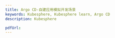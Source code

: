 ```yaml
---
title: Argo CD-自建应用模拟开发场景
keywords: Kubesphere, Kubesphere learn, Argo CD
description: Kubesphere

pdfUrl:
---
```


